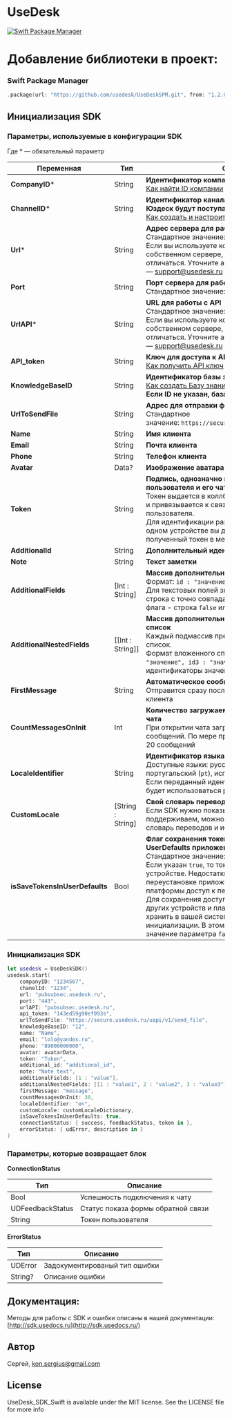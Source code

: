# UseDesk
[![Swift Package Manager](https://img.shields.io/badge/Swift_Package_Manager-compatible-orange?style=flat-square)](https://img.shields.io/badge/Swift_Package_Manager-compatible-orange?style=flat-square)

# Добавление библиотеки в проект:

### Swift Package Manager

```swift
.package(url: "https://github.com/usedesk/UseDeskSPM.git", from: "1.2.0")
```

## Инициализация SDK 

### Параметры, используемые в конфигурации SDK

Где * — обязательный параметр

| **Переменная** | **Тип** | **Описание** |
| --- | --- | --- |
| **CompanyID*** | String | **Идентификатор компании в Юздеске**<br/>[Как найти ID компании](https://docs.usedesk.ru/article/61) |
| **ChannelID*** | String | **Идентификатор канала чата, через который в Юздеск будут поступать обращения из приложения**<br/>[Как создать и настроить канал](https://docs.usedesk.ru/article/858) |
| **Url*** | String | **Адрес сервера для работы с чатами SDK**<br/>Стандартное значение: `pubsubsec.usedesk.ru`<br/>Если вы используете коробочную версию Юздеска на собственном сервере, то этот параметр у вас может отличаться. Уточните актуальный адрес у поддержки — support@usedesk.ru |
| **Port** | String | **Порт сервера для работы с чатами SDK**<br/>Стандартное значение: `443` |
| **UrlAPI*** | String | **URL для работы с API**<br/>Стандартное значение: `secure.usedesk.ru/uapi`<br/>Если вы используете коробочную версию Юздеска на собственном сервере, то этот параметр у вас будет отличаться. Уточните актуальный адрес у поддержки — support@usedesk.ru |
| **API_token** | String | **Ключ для доступа к API Юздеска**<br/>[Как получить API ключ](https://docs.usedesk.ru/article/10167) |
| **KnowledgeBaseID** | String | **Идентификатор базы знаний**<br/>[Как создать Базу знаний](https://docs.usedesk.ru/article/1678)<br/>**Если ID не указан, база знаний не используется** |
| **UrlToSendFile** | String | **Адрес для отправки файлов**<br/>Стандартное значение: `https://secure.usedesk.ru/uapi/v1/send_file` |
| **Name** | String | **Имя клиента** |
| **Email** | String | **Почта клиента** |
| **Phone** | String | **Телефон клиента** |
| **Avatar** | Data? | **Изображение аватара клиента** |
| **Token** | String | **Подпись, однозначно идентифицирующая пользователя и его чат**<br/>Токен выдается в коллбэке после инициализации чата и привязывается к связке почта-телефон-имя пользователя.<br/>Для идентификации различных пользователей на одном устройстве вы должны хранить и передавать полученный токен в метод инициализации |
| **AdditionalId** | String | **Дополнительный идентификатор клиента** |
| **Note** | String | **Текст заметки** |
| **AdditionalFields** | [Int : String] | **Массив дополнительный полей запроса**<br/>Формат: `id : "значение"`<br/>Для текстовых полей значение - строка, для списка - строка с точно совпадающим значением списка, для флага - строка `false` или `true` |
| **AdditionalNestedFields** | [[Int : String]] | **Массив дополнительных полей типа вложенный список**<br/>Каждый подмассив представляет один вложенный список. <br/>Формат вложенного списка: `[id1: "значение", id2 : "значение", id3 : "значение"]`, где `id1`, `id2`, `id3` — идентификаторы значений по уровням вложенности |
| **FirstMessage** | String | **Автоматическое сообщение**<br/>Отправится сразу после инициализации от имени клиента |
| **CountMessagesOnInit** | Int | **Количество загружаемых сообщений при открытии чата**<br/>При открытии чата загружается указанное количество сообщений. По мере прокрутки чата подгружается по 20 сообщений |
| **LocaleIdentifier** | String | **Идентификатор языка**<br/>Доступные языки: русский (`ru`), английский (`en`), португальский (`pt`), испанский (`es`). <br/>Если переданный идентификатор не поддерживается, будет использоваться русский язык |
| **CustomLocale** | [String : String] | **Свой словарь переводов**<br/>Если SDK нужно показывать на языке, который мы не поддерживаем, можно самостоятельно создать словарь переводов и использовать его |
| **isSaveTokensInUserDefaults** | Bool | **Флаг сохранения токена пользователя в UserDefaults приложения**<br/>Стандартное значение: `true`<br/>Если указан `true`, то токен будет храниться в текущем устройстве. Недостатки такого подхода — при переустановке приложения, смене устройства или платформы доступ к переписке будет утрачен. <br/>Для сохранения доступа к переписке клиента с других устройств и платформ,  токен необходимо хранить в вашей системе и передавать его при инициализации. В этом случае нужно использовать значение параметра `false` |


### Инициализация SDK 

```swift
let usedesk = UseDeskSDK()
usedesk.start(
    companyID: "1234567",
    chanelId: "1234", 
    url: "pubsubsec.usedesk.ru", 
    port: "443",
    urlAPI: "pubsubsec.usedesk.ru", 
    api_token: "143ed59g90ef093s",
    urlToSendFile: "https://secure.usedesk.ru/uapi/v1/send_file", 
    knowledgeBaseID: "12",
    name: "Name", 
    email: "lolo@yandex.ru", 
    phone: "89000000000", 
    avatar: avatarData,
    token: "Token", 
    additional_id: "additional_id",
    note: "Note text", 
    additionalFields: [1 : "value"], 
    additionalNestedFields: [[1 : "value1", 2 : "value2", 3 : "value3"]], 
    firstMessage: "message",
    сountMessagesOnInit: 30,
    localeIdentifier: "en", 
    customLocale: customLocaleDictionary,
    isSaveTokensInUserDefaults: true,
    connectionStatus: { success, feedbackStatus, token in },
    errorStatus: { udError, description in }
)
```

### Параметры, которые возвращает блок

****СonnectionStatus****

| Тип | Описание |
| --- | --- |
| Bool | Успешность подключения к чату |
| UDFeedbackStatus | Статус показа формы обратной связи |
| String | Токен пользователя |

****ErrorStatus****

| Тип | Описание |
| --- | --- |
| UDError | Задокументированый тип ошибки |
| String? | Описание ошибки |


## Документация:

Методы для работы с SDK и ошибки описаны в нашей документации: [http://sdk.usedocs.ru](http://sdk.usedocs.ru/)

## Автор

Сергей, kon.sergius@gmail.com

## ****License****

UseDesk_SDK_Swift is available under the MIT license. See the LICENSE file for more info

